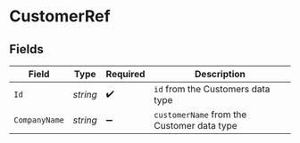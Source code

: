 # CustomerRef


## Fields

| Field                                      | Type                                       | Required                                   | Description                                |
| ------------------------------------------ | ------------------------------------------ | ------------------------------------------ | ------------------------------------------ |
| `Id`                                       | *string*                                   | :heavy_check_mark:                         | `id` from the Customers data type          |
| `CompanyName`                              | *string*                                   | :heavy_minus_sign:                         | `customerName` from the Customer data type |